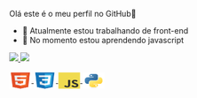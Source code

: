 Olá este é o meu perfil no GitHub👋

- 🔭 Atualmente estou trabalhando de front-end
- 🌱 No momento estou aprendendo javascript

<div>
  <a href="https://github.com/Joaorocha07">
  <img height="180em" src="https://github-readme-stats.vercel.app/api?username=Joaorocha07&show_icons=true&theme=dracula&include_all_comits=true&count_private=true"/>
  <img height="180em" src="https://github-readme-stats.vercel.app/api/top-langs/?username=Joaorocha07&layout=compact&langs_count=16&theme=dracula" />
</div>

<div style="display: inline_block"><br>
  <img align="center" alt="Joao-HTML" height="30" width="40"    src="https://raw.githubusercontent.com/devicons/devicon/1119b9f84c0290e0f0b38982099a2bd027a48bf1/icons/html5/html5-original.svg" />
  <img align="center" alt="Joao-CSS" height="30" width="40" src="https://raw.githubusercontent.com/devicons/devicon/1119b9f84c0290e0f0b38982099a2bd027a48bf1/icons/css3/css3-original.svg" />
  <img align="center" alt="Joao-JS" height="30" width="40" src="https://raw.githubusercontent.com/devicons/devicon/1119b9f84c0290e0f0b38982099a2bd027a48bf1/icons/javascript/javascript-original.svg" />
    <img align="center" alt="Joao-JS" height="30" width="40" src="https://raw.githubusercontent.com/devicons/devicon/1119b9f84c0290e0f0b38982099a2bd027a48bf1/icons/python/python-original.svg" />
</div>

##
